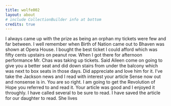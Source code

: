 ```yaml
---
title: wolfe002
layout: about
# include CollectionBuilder info at bottom
credits: true
---
```


I always came up with the prize as being an orphan my tickets were few and far between. I well remember when Birth of Nation came out to Bhaven was shown at Opera House. I bought the best ticket I could afford which was fifty cents upstairs on peanut row. When I got there for afternoon performance Mr. Chas was taking up tickets. Said Aileen come on going to give you a better seat and did down stairs from under the balcony which was next to box seats in those days. Did appreciate and love him for it.
I’ve take the Jackson news and I read with interest your article Sense now out and nonsense is in. You are so right. I am going to get the Revolution of Hope you referred to and read it. Your article was good and I enjoyed it throughly. I have called several to be sure to read. I have saved the article for our daughter to read. She lives
